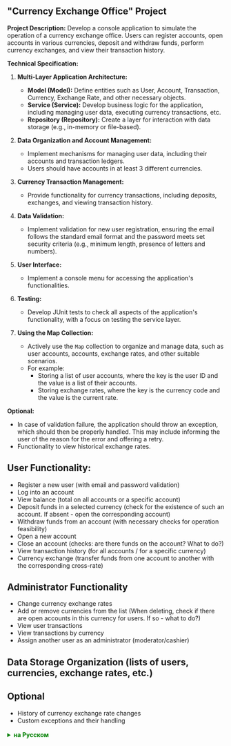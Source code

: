 ## "Currency Exchange Office" Project

**Project Description:**
Develop a console application to simulate the operation of a currency exchange office. Users can register accounts, open accounts in various currencies, deposit and withdraw funds, perform currency exchanges, and view their transaction history.

**Technical Specification:**

1. **Multi-Layer Application Architecture:**
    - **Model (Model):** Define entities such as User, Account, Transaction, Currency, Exchange Rate, and other necessary objects.
    - **Service (Service):** Develop business logic for the application, including managing user data, executing currency transactions, etc.
    - **Repository (Repository):** Create a layer for interaction with data storage (e.g., in-memory or file-based).

2. **Data Organization and Account Management:**
    - Implement mechanisms for managing user data, including their accounts and transaction ledgers.
    - Users should have accounts in at least 3 different currencies.

3. **Currency Transaction Management:**
    - Provide functionality for currency transactions, including deposits, exchanges, and viewing transaction history.

4. **Data Validation:**
    - Implement validation for new user registration, ensuring the email follows the standard email format and the password meets set security criteria (e.g., minimum length, presence of letters and numbers).

5. **User Interface:**
    - Implement a console menu for accessing the application's functionalities.

6. **Testing:**
    - Develop JUnit tests to check all aspects of the application's functionality, with a focus on testing the service layer.

7. **Using the Map Collection:**
    - Actively use the `Map` collection to organize and manage data, such as user accounts, accounts, exchange rates, and other suitable scenarios.
    - For example:
        - Storing a list of user accounts, where the key is the user ID and the value is a list of their accounts.
        - Storing exchange rates, where the key is the currency code and the value is the current rate.

**Optional:**
- In case of validation failure, the application should throw an exception, which should then be properly handled. This may include informing the user of the reason for the error and offering a retry.
- Functionality to view historical exchange rates.

## User Functionality:
- Register a new user (with email and password validation)
- Log into an account
- View balance (total on all accounts or a specific account)
- Deposit funds in a selected currency (check for the existence of such an account. If absent - open the corresponding account)
- Withdraw funds from an account (with necessary checks for operation feasibility)
- Open a new account
- Close an account (checks: are there funds on the account? What to do?)
- View transaction history (for all accounts / for a specific currency)
- Currency exchange (transfer funds from one account to another with the corresponding cross-rate)

## Administrator Functionality
- Change currency exchange rates
- Add or remove currencies from the list (When deleting, check if there are open accounts in this currency for users. If so - what to do?)
- View user transactions
- View transactions by currency
- Assign another user as an administrator (moderator/cashier)

## Data Storage Organization (lists of users, currencies, exchange rates, etc.)

## Optional
- History of currency exchange rate changes
- Custom exceptions and their handling

<details style="margin-top: 16px">
  <summary style="cursor: pointer; color: green;"><b>на Русском</b></summary>


## Проект "Обменный пункт валюты"

**Описание проекта:**
Разработать консольное приложение для имитации работы обменного пункта валюты.
Пользователи могут регистрировать аккаунты, открывать счета в различных валютах, пополнять счета, снимать средства со счетов, осуществлять обмен валюты, а также просматривать историю своих операций.

**Техническое задание:**

1. **Многослойная архитектура приложения:**
    - **Модель (Model):** Определить сущности, такие как пользователь, аккаунт, операция, валюта, курс валют и другие необходимые объекты.
    - **Сервис (Service):** Разработать бизнес-логику приложения, включая управление данными пользователей, выполнение валютных операций и т.д.
    - **Репозиторий (Repository):** Создать слой для взаимодействия с хранилищем данных (например, в памяти или файле(-ах)).

2. **Организация данных и управление аккаунтами:**
    - Реализовать механизмы для управления данными пользователя, включая их аккаунты и ведение счетов.
    - У пользователя могут быть счета минимум в 3 разных валютах.

3. **Управление валютными операциями:**
    - Обеспечить функциональность для осуществления валютных операций, включая пополнение, обмен и просмотр истории операций.

4. **Валидация данных:**
    - При регистрации нового пользователя реализовать валидацию введенного email и пароля. Валидация должна убедиться, что email соответствует стандартному формату электронной почты, а пароль соответствует заданным критериям безопасности (например, минимальная длина, наличие букв и цифр).

5. **Пользовательский интерфейс:**
    - Реализовать консольное меню для доступа к функциональности приложения.

6. **Тестирование:**
    - Разработать JUnit тесты для проверки всех аспектов функциональности приложения, особое внимание уделить тестированию сервисного слоя.

7. **Использование коллекции Map:**
    - В процессе разработки приложения активно использовать коллекцию `Map` для организации и управления данными, такими как учетные записи пользователей, счета, курсы валют и другие подходящие сценарии.
    - Например:
        - Для хранения пользователей, где ключ - id пользователя, а значение объект пользователя с таким id.
        - Для хранения списка аккаунтов пользователя, где ключом будет идентификатор пользователя, а значением - список его аккаунтов.
        - Для хранения курсов валют, где ключом будет код валюты, а значением - текущий курс.

**Опционально:**
- В случае провала валидации, приложение должно выбрасывать исключение, которое затем должно быть корректно обработано. Это может включать информирование пользователя о причине ошибки и предложение повторить попытку ввода данных.
- Функционал для просмотра исторических курсов валют.


## Функционал пользователя:
- Регистрация нового пользователя (с валидацией email и password)
- Вход в аккаунт
- Просмотр баланса (остатка на всех счетах или каком-то конкретном счете)
- Пополнение счета в выбранной валюте (проверка существования такого счета у пользователя. Если отсутствует - открыть соответствующий счет)
- Снятие средств со счета (с соответствующими проверками возможности операции)
- Открытие нового счета
- Закрытие счета (с проверками: если на счету есть средства? что делать?)
- Просмотр истории операций (по всем счетам / по конкретной валюте)
- Обмен валют (перевод средств с одного счета на другой с соответствующим кросс-курсом)

## Функционал администратора
- Изменение курса валюты
- Возможность добавление или удаление валют из списка (При удалении должна быть проверка, есть ли открытые счета у пользователей в этой валюте? Если есть - что делать?)
- Просмотр операций пользователя
- Просмотр операций по валюте
- Назначение другого пользователя администратором (модератором / кассиром)

## Организация хранения данных (списки пользователей, валют, курсов и т.д. и т.п.)

## Опционально
- История изменения курсов валюты
- Свои классы исключений и их обработка
</details>
